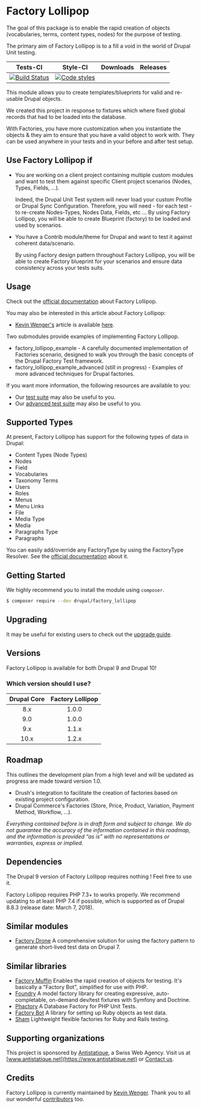 # Factory Lollipop

The goal of this package is to enable the rapid creation of objects (vocabularies, terms, content types, nodes) for the purpose of testing.

The primary aim of Factory Lollipop is to a fill a void in the world of Drupal Unit testing.

|       Tests-CI        |        Style-CI         |        Downloads        |         Releases         |
|:----------------------:|:-----------------------:|:-----------------------:|:------------------------:|
| [![Build Status](https://github.com/antistatique/drupal-factory-lollipop/workflows/Continuous%20integration/badge.svg)](https://github.com/antistatique/drupal-factory-lollipop/actions?query=workflow%3A%22Continuous+integration%22) | [![Code styles](https://github.com/antistatique/drupal-factory-lollipop/workflows/Code%20styles/badge.svg)](https://github.com/antistatique/drupal-factory-lollipop/actions?query=workflow%3A%22Code+styles%22) |  |  |

This module allows you to create templates/blueprints for valid and re-usable Drupal objects.

We created this project in response to fixtures which where fixed global records that had to be loaded into the database.

With Factories, you have more customization when you instantiate the objects & they aim to ensure that you have a valid object to work with.
They can be used anywhere in your tests and in your before and after test setup.

## Use Factory Lollipop if

  * You are working on a client project containing multiple custom modules and want to test them against specific Client project scenarios (Nodes, Types, Fields, ...).

    Indeed, the Drupal Unit Test system will never load your custom Profile or Drupal Sync Configuration. Therefore, you will need - for each test - to re-create Nodes-Types, Nodes Data, Fields, etc ...
    By using Factory Lollipop, you will be able to create Blueprint (factory) to be loaded and used by scenarios.

  * You have a Contrib module/theme for Drupal and want to test it against coherent data/scenario.

    By using Factory design pattern throughout Factory Lollipop, you will be able to create Factory blueprint for your scenarios and ensure data consistency across your tests suits.

## Usage

Check out the [official documentation](https://www.drupal.org/docs/contributed-modules/factory-lollipop) about Factory Lollipop.

You may also be interested in this article about Factory Lollipop:

  * [Kevin Wenger's](https://github.com/wengerk) article is available [here]().

Two submodules provide examples of implementing Factory Lollipop.

  * factory_lollipop_example - A carefully documented implementation of Factories scenario, designed to walk you through the basic concepts of the Drupal Factory Test framework.
  * factory_lollipop_example_advanced (still in progress) - Examples of more advanced techniques for Drupal factories.

If you want more information, the following resources are available to you:

  * Our [test suite](tests) may also be useful to you.
  * Our [advanced test suite](tests/modules/factory_lollipop_test) may also be useful to you.

## Supported Types

At present, Factory Lollipop has support for the following types of data in Drupal:

  * Content Types (Node Types)
  * Nodes
  * Field
  * Vocabularies
  * Taxonomy Terms
  * Users
  * Roles
  * Menus
  * Menu Links
  * File
  * Media Type
  * Media
  * Paragraphs Type
  * Paragraphs

You can easily add/override any FactoryType by using the FactoryType Resolver. See the [official documentation](https://www.drupal.org/docs/contributed-modules/factory-lollipop) about it.

## Getting Started

We highly recommend you to install the module using `composer`.

```bash
$ composer require --dev drupal/factory_lollipop
```

## Upgrading

It may be useful for existing users to check out the [upgrade guide](UPGRADING.md).

## Versions

Factory Lollipop is available for both Drupal 9 and Drupal 10!

### Which version should I use?

| Drupal Core | Factory Lollipop |
|:-----------:|:----------------:|
|     8.x     |      1.0.0       |
|     9.0     |      1.0.0       |
|     9.x     |      1.1.x       |
|    10.x     |      1.2.x       |

## Roadmap

This outlines the development plan from a high level and will be updated as progress are made toward version 1.0.

  * Drush's integration to facilitate the creation of factories based on existing project configuration.
  * Drupal Commerce's Factories (Store, Price, Product, Variation, Payment Method, Workflow, ...).

_Everything contained before is in draft form and subject to change. We do not guarantee the accuracy of the information contained in this roadmap, and the information is provided “as is” with no representations or warranties, express or implied._

## Dependencies

The Drupal 9 version of Factory Lollipop requires nothing !
Feel free to use it.

Factory Lollipop requires PHP 7.3+ to works properly. We recommend updating to at least PHP 7.4 if possible, which is supported as of Drupal 8.8.3 (release date: March 7, 2018).

## Similar modules

  * [Factory Drone](https://www.drupal.org/project/factorydrone) A comprehensive solution for using the factory pattern to generate short-lived test data on Drupal 7.

## Similar libraries

  * [Factory Muffin](https://github.com/thephpleague/factory-muffin) Enables the rapid creation of objects for testing. It's basically a "Factory Bot", simplified for use with PHP.
  * [Foundry](https://github.com/zenstruck/foundry) A model factory library for creating expressive, auto-completable, on-demand dev/test fixtures with Symfony and Doctrine.
  * [Phactory](https://github.com/chriskite/phactory) A Database Factory for PHP Unit Tests.
  * [Factory Bot](https://github.com/thoughtbot/factory_bot) A library for setting up Ruby objects as test data.
  * [Sham](https://github.com/panthomakos/sham/) Lightweight flexible factories for Ruby and Rails testing.

## Supporting organizations

This project is sponsored by [Antistatique](https://www.antistatique.net), a Swiss Web Agency.
Visit us at [www.antistatique.net](https://www.antistatique.net) or
[Contact us](mailto:info@antistatique.net).

## Credits

Factory Lollipop is currently maintained by [Kevin Wenger](https://github.com/wengerk). Thank you to all our wonderful [contributors](https://github.com/antistatique/drupal-factory-lollipop/contributors) too.
